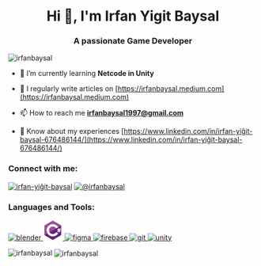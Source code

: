 <h1 align="center">Hi 👋, I'm Irfan Yigit Baysal</h1>
<h3 align="center">A passionate Game Developer</h3>

<p align="left"> <img src="https://komarev.com/ghpvc/?username=irfanbaysal&label=Profile%20views&color=0e75b6&style=flat" alt="irfanbaysal" /> </p>

- 🌱 I’m currently learning **Netcode in Unity**

- 📝 I regularly write articles on [https://irfanbaysal.medium.com](https://irfanbaysal.medium.com)

- 📫 How to reach me **irfanbaysal1997@gmail.com**

- 📄 Know about my experiences [https://www.linkedin.com/in/irfan-yiğit-baysal-676486144/](https://www.linkedin.com/in/irfan-yiğit-baysal-676486144/)

<h3 align="left">Connect with me:</h3>
<p align="left">
<a href="https://linkedin.com/in/irfan-yiğit-baysal" target="blank"><img align="center" src="https://raw.githubusercontent.com/rahuldkjain/github-profile-readme-generator/master/src/images/icons/Social/linked-in-alt.svg" alt="irfan-yiğit-baysal" height="30" width="40" /></a>
<a href="https://medium.com/@irfanbaysal" target="blank"><img align="center" src="https://raw.githubusercontent.com/rahuldkjain/github-profile-readme-generator/master/src/images/icons/Social/medium.svg" alt="@irfanbaysal" height="30" width="40" /></a>
</p>

<h3 align="left">Languages and Tools:</h3>
<p align="left"> <a href="https://www.blender.org/" target="_blank" rel="noreferrer"> <img src="https://download.blender.org/branding/community/blender_community_badge_white.svg" alt="blender" width="40" height="40"/> </a> <a href="https://www.w3schools.com/cs/" target="_blank" rel="noreferrer"> <img src="https://raw.githubusercontent.com/devicons/devicon/master/icons/csharp/csharp-original.svg" alt="csharp" width="40" height="40"/> </a> <a href="https://www.figma.com/" target="_blank" rel="noreferrer"> <img src="https://www.vectorlogo.zone/logos/figma/figma-icon.svg" alt="figma" width="40" height="40"/> </a> <a href="https://firebase.google.com/" target="_blank" rel="noreferrer"> <img src="https://www.vectorlogo.zone/logos/firebase/firebase-icon.svg" alt="firebase" width="40" height="40"/> </a> <a href="https://git-scm.com/" target="_blank" rel="noreferrer"> <img src="https://www.vectorlogo.zone/logos/git-scm/git-scm-icon.svg" alt="git" width="40" height="40"/> </a> <a href="https://unity.com/" target="_blank" rel="noreferrer"> <img src="https://www.vectorlogo.zone/logos/unity3d/unity3d-icon.svg" alt="unity" width="40" height="40"/> </a> </p>

<p><img align="left" src="https://github-readme-stats.vercel.app/api/top-langs?username=irfanbaysal&show_icons=true&locale=en&layout=compact" alt="irfanbaysal" /></p>

<p>&nbsp;<img align="center" src="https://github-readme-stats.vercel.app/api?username=irfanbaysal&show_icons=true&locale=en" alt="irfanbaysal" /></p>
